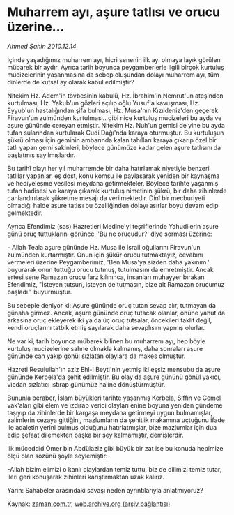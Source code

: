 # Muharrem ayı, aşure tatlısı ve orucu üzerine...

*Ahmed Şahin 2010.12.14*

<td class="columnist-detail">
<p>İçinde yaşadığımız muharrem ayı, hicri senenin ilk ayı olmaya layık görülen mübarek bir aydır. Ayrıca tarih boyunca peygamberlerle ilgili birçok kurtuluş mucizelerinin yaşanmasına da sebep oluşundan dolayı muharrem ayı, tüm dinlerde de kutsal ay olarak kabul edilmiştir?</p>
<p>
<div id="haberMetinDiv">
<p>Nitekim Hz. Adem'in tövbesinin kabulü, Hz. İbrahim'in Nemrut'un ateşinden kurtulması, Hz. Yakub'un gözleri açılıp oğlu Yusuf'a kavuşması, Hz. Eyyub'un hastalığından şifa bulması, Hz. Musa'nın Kızıldeniz'den geçerek Firavun'un zulmünden kurtulması.. gibi nice kurtuluş mucizeleri bu ayda ve aşure gününde cereyan etmiştir. Nitekim Hz. Nuh'un gemisi de yine bu ayda tufan sularından kurtularak Cudi Dağı'nda karaya oturmuştur. Bu kurtuluşun şükrü olması için geminin ambarında kalan tahılları karaya çıkarıp özel bir tatlı yapan gemi sakinleri, böylece günümüze kadar gelen aşure tatlısını da başlatmış sayılmışlardır.
<p>Bu tarihî olayı her yıl muharremde bir daha hatırlamak niyetiyle benzeri tatlılar yapanlar, eş dost, konu komşu ile paylaşarak yeniden bir kaynaşma ve hediyeleşme vesilesi meydana getirmekteler. Böylece tarihte yaşanmış tufan hadisesi ve karaya çıkarak kurtuluş nimetinin şükrü, bir daha zihinlerde canlandırılarak şükretme mesajı da verilmektedir. Dinî bir mecburiyeti olmadığı halde aşure tatlısı bu özelliğinden dolayı asırlar boyu devam edip gelmektedir.
<p>Ayrıca Efendimiz (sas) Hazretleri Medine'yi teşriflerinde Yahudilerin aşure günü oruç tuttuklarını görünce, 'Bu ne orucudur?' diye sorması üzerine:
<p>- Allah Teala aşure gününde Hz. Musa ile İsrail oğullarını Firavun'un zulmünden kurtarmıştır. Onun için şükür orucu tutmaktayız, cevabını vermeleri üzerine Peygamberimiz, 'Ben Musa'ya sizden daha yakınım.' buyurarak onun tuttuğu orucu tutmuş, tutulmasını da emretmiştir. Ancak ertesi sene Ramazan orucu farz kılınınca, insanları muhayyer bırakan Efendimiz, "İsteyen tutsun, isteyen de tutmasın, bize ait Ramazan orucumuz başladı." buyurmuştur.
<p>Bu sebeple deniyor ki: Aşure gününde oruç tutan sevap alır, tutmayan da günaha girmez. Ancak, aşure gününde oruç tutacak olanlar, önüne yahut da arkasına oruç ekleyerek iki ya da üç oruç tutsalar, öncekileri taklit değil, kendi oruçlarını tatbik etmiş sayılarak daha sevaplısını yapmış olurlar.
<p>Ne var ki, tarih boyunca mübarek bilinen bu muharrem ayı, hep böyle kurtuluş mucizelerine sahne olmakla kalmamış, daha sonraları aşure gününde can yakıp gönül sızlatan olaylara da makes olmuştur.
<p>Hazreti Resulullah'ın aziz Ehl-i Beyti'nin yetmiş iki eşsiz mensubu da aşure gününde Kerbela'da şehit edilmiştir. Bu olay da aşure gününü gönül yakıcı, vicdan sızlatıcı ıstırap günümüz haline dönüştürmüştür.
<p>Bununla beraber, İslam büyükleri tarihte yaşanmış Kerbela, Sıffın ve Cemel vak'aları gibi elem ve ızdırap verici olayları enine boyuna yeniden gündeme taşıyıp da zihinlerde bir kargaşa meydana getirmeyi uygun bulmamışlar, zalimlerin cezaya gittiğini, mazlumların da şehitlik makamına uçtuğunu ifade ile adaletin yerini bulmuş olduğunu hatırlatmışlar, bize mazlumlar için dua edip şefaat dilemekten başka bir şey kalmamıştır, demişlerdir. 
<p>İlk müceddid Ömer bin Abdülaziz gibi büyük bir zat ise bu konuda hepimize ölçü olan sözünü şöyle söylemiştir:
<p> -Allah bizim elimizi o kanlı olaylardan temiz tuttu, biz de dilimizi temiz tutar, ileri geri konuşarak zihinleri karıştırmaktan uzak kalırız. 
<p>Yarın: Sahabeler arasındaki savaşı neden ayrıntılarıyla anlatmıyoruz?</p></p></p></p></p></p></p></p></p></p></p></div>
</p>
<a href="http://web.archive.org/web/20101223001802/mailto:a.sahin@zaman.com.tr">
</a></td>

Kaynak: [zaman.com.tr](http://zaman.com.tr/yazar.do?yazino=1064845), [web.archive.org (arşiv bağlantısı)](http://web.archive.org/web/20101223001802/http://www.zaman.com.tr:80/yazar.do?yazino=1064845)
